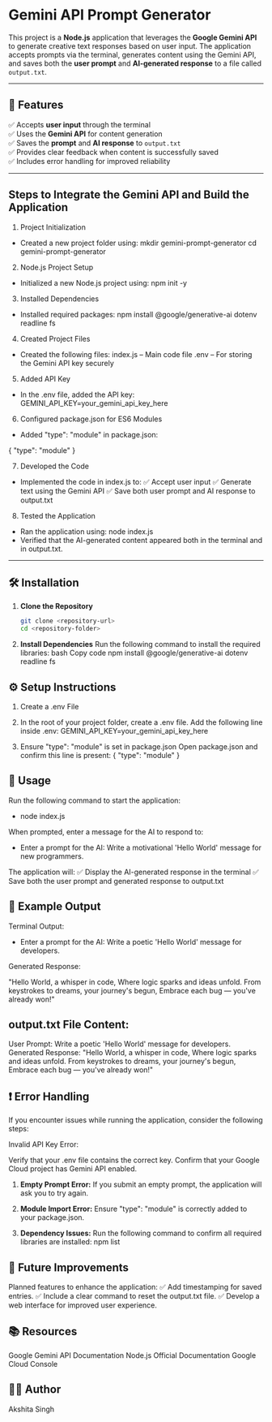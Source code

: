 # Gemini API Prompt Generator

This project is a **Node.js** application that leverages the **Google Gemini API** to generate creative text responses based on user input. The application accepts prompts via the terminal, generates content using the Gemini API, and saves both the **user prompt** and **AI-generated response** to a file called `output.txt`.

---

## 🚀 Features
✅ Accepts **user input** through the terminal  
✅ Uses the **Gemini API** for content generation  
✅ Saves the **prompt** and **AI response** to `output.txt`  
✅ Provides clear feedback when content is successfully saved  
✅ Includes error handling for improved reliability  

---

## Steps to Integrate the Gemini API and Build the Application
1. Project Initialization

- Created a new project folder using:
mkdir gemini-prompt-generator
cd gemini-prompt-generator

2. Node.js Project Setup

- Initialized a new Node.js project using:
npm init -y

3. Installed Dependencies

- Installed required packages:
npm install @google/generative-ai dotenv readline fs

4. Created Project Files

- Created the following files:
index.js – Main code file
.env – For storing the Gemini API key securely

5. Added API Key

- In the .env file, added the API key:
GEMINI_API_KEY=your_gemini_api_key_here

6. Configured package.json for ES6 Modules

- Added "type": "module" in package.json:

{
  "type": "module"
}

7. Developed the Code

- Implemented the code in index.js to:
✅ Accept user input
✅ Generate text using the Gemini API
✅ Save both user prompt and AI response to output.txt

8. Tested the Application

- Ran the application using:
node index.js
- Verified that the AI-generated content appeared both in the terminal and in output.txt.

---

## 🛠️ Installation

1. **Clone the Repository**
   ```bash
   git clone <repository-url>
   cd <repository-folder>
2. **Install Dependencies**
Run the following command to install the required libraries:
bash
Copy code
npm install @google/generative-ai dotenv readline fs

## ⚙️ Setup Instructions
1. Create a .env File

2. In the root of your project folder, create a .env file.
Add the following line inside .env:
GEMINI_API_KEY=your_gemini_api_key_here

3. Ensure "type": "module" is set in package.json
Open package.json and confirm this line is present:
{
  "type": "module"
}

## 🚀 Usage
Run the following command to start the application:
- node index.js

When prompted, enter a message for the AI to respond to:
- Enter a prompt for the AI: Write a motivational 'Hello World' message for new programmers.

The application will:
✅ Display the AI-generated response in the terminal
✅ Save both the user prompt and generated response to output.txt

## 📄 Example Output
Terminal Output:
- Enter a prompt for the AI: Write a poetic 'Hello World' message for developers.

Generated Response:

"Hello World, a whisper in code,
Where logic sparks and ideas unfold.
From keystrokes to dreams, your journey's begun,
Embrace each bug — you've already won!"

## output.txt File Content:

User Prompt: Write a poetic 'Hello World' message for developers.
Generated Response: "Hello World, a whisper in code,
Where logic sparks and ideas unfold.
From keystrokes to dreams, your journey's begun,
Embrace each bug — you've already won!"

## ❗ Error Handling
If you encounter issues while running the application, consider the following steps:

Invalid API Key Error:

Verify that your .env file contains the correct key.
Confirm that your Google Cloud project has Gemini API enabled.
1. **Empty Prompt Error:**
If you submit an empty prompt, the application will ask you to try again.

2. **Module Import Error:**
Ensure "type": "module" is correctly added to your package.json.

3. **Dependency Issues:**
Run the following command to confirm all required libraries are installed:
npm list

## 🔧 Future Improvements
Planned features to enhance the application:
✅ Add timestamping for saved entries.
✅ Include a clear command to reset the output.txt file.
✅ Develop a web interface for improved user experience.

##  📚 Resources
Google Gemini API Documentation
Node.js Official Documentation
Google Cloud Console

## 👩‍💻 Author
Akshita Singh
